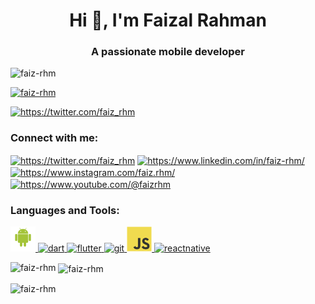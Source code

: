 <h1 align="center">Hi 👋, I'm Faizal Rahman</h1>
<h3 align="center">A passionate mobile developer</h3>

<p align="left"> <img src="https://komarev.com/ghpvc/?username=faiz-rhm&label=Profile%20views&color=0e75b6&style=flat" alt="faiz-rhm" /> </p>

<p align="left"> <a href="https://github.com/ryo-ma/github-profile-trophy"><img src="https://github-profile-trophy.vercel.app/?username=faiz-rhm" alt="faiz-rhm" /></a> </p>

<p align="left"> <a href="https://twitter.com/https://twitter.com/faiz_rhm" target="blank"><img src="https://img.shields.io/twitter/follow/https://twitter.com/faiz_rhm?logo=twitter&style=for-the-badge" alt="https://twitter.com/faiz_rhm" /></a> </p>

<h3 align="left">Connect with me:</h3>
<p align="left">
<a href="https://twitter.com/https://twitter.com/faiz_rhm" target="blank"><img align="center" src="https://raw.githubusercontent.com/rahuldkjain/github-profile-readme-generator/master/src/images/icons/Social/twitter.svg" alt="https://twitter.com/faiz_rhm" height="30" width="40" /></a>
<a href="https://linkedin.com/in/https://www.linkedin.com/in/faiz-rhm/" target="blank"><img align="center" src="https://raw.githubusercontent.com/rahuldkjain/github-profile-readme-generator/master/src/images/icons/Social/linked-in-alt.svg" alt="https://www.linkedin.com/in/faiz-rhm/" height="30" width="40" /></a>
<a href="https://instagram.com/https://www.instagram.com/faiz.rhm/" target="blank"><img align="center" src="https://raw.githubusercontent.com/rahuldkjain/github-profile-readme-generator/master/src/images/icons/Social/instagram.svg" alt="https://www.instagram.com/faiz.rhm/" height="30" width="40" /></a>
<a href="https://www.youtube.com/c/https://www.youtube.com/@faizrhm" target="blank"><img align="center" src="https://raw.githubusercontent.com/rahuldkjain/github-profile-readme-generator/master/src/images/icons/Social/youtube.svg" alt="https://www.youtube.com/@faizrhm" height="30" width="40" /></a>
</p>

<h3 align="left">Languages and Tools:</h3>
<p align="left"> <a href="https://developer.android.com" target="_blank" rel="noreferrer"> <img src="https://raw.githubusercontent.com/devicons/devicon/master/icons/android/android-original-wordmark.svg" alt="android" width="40" height="40"/> </a> <a href="https://dart.dev" target="_blank" rel="noreferrer"> <img src="https://www.vectorlogo.zone/logos/dartlang/dartlang-icon.svg" alt="dart" width="40" height="40"/> </a> <a href="https://flutter.dev" target="_blank" rel="noreferrer"> <img src="https://www.vectorlogo.zone/logos/flutterio/flutterio-icon.svg" alt="flutter" width="40" height="40"/> </a> <a href="https://git-scm.com/" target="_blank" rel="noreferrer"> <img src="https://www.vectorlogo.zone/logos/git-scm/git-scm-icon.svg" alt="git" width="40" height="40"/> </a> <a href="https://developer.mozilla.org/en-US/docs/Web/JavaScript" target="_blank" rel="noreferrer"> <img src="https://raw.githubusercontent.com/devicons/devicon/master/icons/javascript/javascript-original.svg" alt="javascript" width="40" height="40"/> </a> <a href="https://reactnative.dev/" target="_blank" rel="noreferrer"> <img src="https://reactnative.dev/img/header_logo.svg" alt="reactnative" width="40" height="40"/> </a> </p>

<p><img align="left" src="https://github-readme-stats.vercel.app/api/top-langs?username=faiz-rhm&show_icons=true&locale=en&layout=compact" alt="faiz-rhm" /></p>

<p>&nbsp;<img align="center" src="https://github-readme-stats.vercel.app/api?username=faiz-rhm&show_icons=true&locale=en" alt="faiz-rhm" /></p>

<p><img align="center" src="https://github-readme-streak-stats.herokuapp.com/?user=faiz-rhm&" alt="faiz-rhm" /></p>

